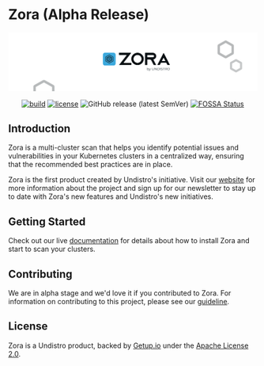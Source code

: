 # Zora (Alpha Release)

<div align="center">

<a href="https://zora-docs.undistro.io/" target="_blank">
    <picture>
        <source media="(prefers-color-scheme: dark)" srcset="docs/assets/logo-github-dark.png">
        <img alt="Zora logo" src="docs/assets/logo-github-light.png">
    </picture>
</a>

[![build](https://github.com/undistro/zora/actions/workflows/build.yaml/badge.svg)](https://github.com/undistro/zora/actions/workflows/build.yaml)
[![license](https://img.shields.io/github/license/undistro/zora)](https://github.com/undistro/zora/blob/main/LICENSE)
![GitHub release (latest SemVer)](https://img.shields.io/github/v/release/undistro/zora?display_name=tag&sort=semver&color=blue)
[![FOSSA Status](https://app.fossa.com/api/projects/git%2Bgithub.com%2Fundistro%2Fzora.svg?type=shield)](https://app.fossa.com/projects/git%2Bgithub.com%2Fundistro%2Fzora?ref=badge_shield)

</div>

## Introduction

Zora is a multi-cluster scan that helps you identify potential issues and vulnerabilities
in your Kubernetes clusters in a centralized way, ensuring that the recommended best practices are in place.

Zora is the first product created by Undistro's initiative. Visit our [website](https://undistro.io) for more information about the project and sign up for our newsletter to stay up to date with Zora's new features and Undistro's new initiatives.

## Getting Started

Check out our live [documentation](https://zora-docs.undistro.io) for details about how to install Zora and start to scan your clusters.

## Contributing

We are in alpha stage and we'd love it if you contributed to Zora. For information on contributing to this project, please see our [guideline](https://github.com/undistro/zora/blob/main/CONTRIBUTING.md).

## License

Zora is a Undistro product, backed by [Getup.io](https://getup.io) under the [Apache License 2.0](LICENSE).
